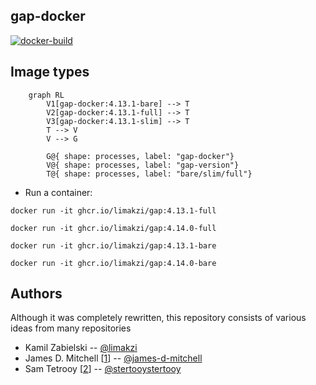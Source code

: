 ## gap-docker

[![docker-build](https://github.com/limakzi/gap-docker/actions/workflows/main.yaml/badge.svg)](https://github.com/limakzi/gap-docker/actions/workflows/main.yaml)

## Image types

```mermaid
    graph RL
        V1[gap-docker:4.13.1-bare] --> T
        V2[gap-docker:4.13.1-full] --> T
        V3[gap-docker:4.13.1-slim] --> T
        T --> V
        V --> G
        
        G@{ shape: processes, label: "gap-docker"}
        V@{ shape: processes, label: "gap-version"}
        T@{ shape: processes, label: "bare/slim/full"}
```

* Run a container:

```
docker run -it ghcr.io/limakzi/gap:4.13.1-full
```

```
docker run -it ghcr.io/limakzi/gap:4.14.0-full
```

```
docker run -it ghcr.io/limakzi/gap:4.13.1-bare
```

```
docker run -it ghcr.io/limakzi/gap:4.14.0-bare
```


## Authors
Although it was completely rewritten, this repository consists of various ideas from many repositories
* Kamil Zabielski -- [@limakzi](https://github.com/limakzi)
* James D. Mitchell [[1][1]] -- [@james-d-mitchell](https://github.com/james-d-mitchell)
* Sam Tetrooy [[2][2]] -- [@stertooystertooy](https://github.com/stertooy)

[1]: https://github.com/james-d-mitchell/gap-docker-minimal
[2]: https://github.com/stertooy/gda-image
